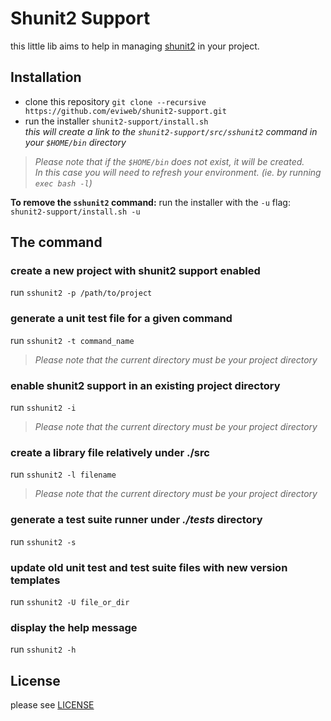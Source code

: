 Shunit2 Support
===============
this little lib aims to help in managing [shunit2](https://github.com/kward/shunit2) in your project.    

Installation
------------
* clone this repository `git clone --recursive https://github.com/eviweb/shunit2-support.git`
* run the installer `shunit2-support/install.sh`    
_this will create a link to the `shunit2-support/src/sshunit2` command in your `$HOME/bin` directory_   

> _Please note that if the `$HOME/bin` does not exist, it will be created.   
> In this case you will need to refresh your environment. (ie. by running `exec bash -l`)_

**To remove the `sshunit2` command:** run the installer with the `-u` flag: `shunit2-support/install.sh -u`   

The command
-----------
### create a new project with shunit2 support enabled
run `sshunit2 -p /path/to/project`    
### generate a unit test file for a given command
run `sshunit2 -t command_name`    

> _Please note that the current directory must be your project directory_   

### enable shunit2 support in an existing project directory
run `sshunit2 -i`    

> _Please note that the current directory must be your project directory_   

### create a library file relatively under ./src
run `sshunit2 -l filename`    

> _Please note that the current directory must be your project directory_   

### generate a test suite runner under _./tests_ directory
run `sshunit2 -s`    

### update old unit test and test suite files with new version templates
run `sshunit2 -U file_or_dir`    

### display the help message
run `sshunit2 -h`    

License
-------
please see [LICENSE](/LICENSE)